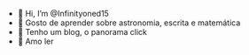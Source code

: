 - 👋 Hi, I’m @Infinityoned15
- 👀 Gosto de aprender sobre astronomia, escrita e matemática
- 🌱 Tenho um blog, o panorama click
- 💞️ Amo ler

<!---
Infinityoned15/Infinityoned15 is a ✨ special ✨ repository because its `README.md` (this file) appears on your GitHub profile.
You can click the Preview link to take a look at your changes.
--->
